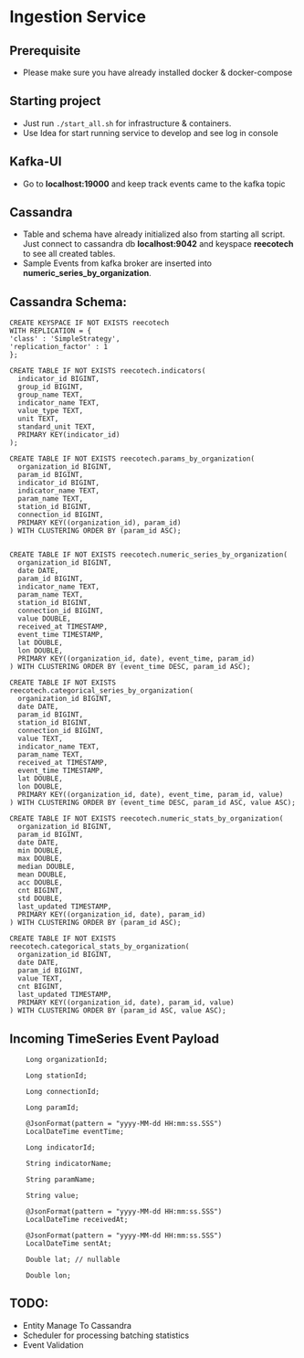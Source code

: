 # Ingestion Service

## Prerequisite
- Please make sure you have already installed docker & docker-compose

## Starting project
- Just run ``` ./start_all.sh ``` for infrastructure & containers. 
- Use Idea for start running service to develop and see log in console

## Kafka-UI
- Go to **localhost:19000** and keep track events came to the kafka topic

## Cassandra
- Table and schema have already initialized also from starting all script.
Just connect to cassandra db **localhost:9042** and keyspace **reecotech** to see all created tables.
- Sample Events from kafka broker are inserted into **numeric_series_by_organization**.


## Cassandra Schema: 

```
CREATE KEYSPACE IF NOT EXISTS reecotech
WITH REPLICATION = {
'class' : 'SimpleStrategy',
'replication_factor' : 1
};

CREATE TABLE IF NOT EXISTS reecotech.indicators(
  indicator_id BIGINT,
  group_id BIGINT,
  group_name TEXT,
  indicator_name TEXT,
  value_type TEXT,
  unit TEXT,
  standard_unit TEXT,
  PRIMARY KEY(indicator_id)
);

CREATE TABLE IF NOT EXISTS reecotech.params_by_organization(
  organization_id BIGINT,
  param_id BIGINT,
  indicator_id BIGINT,
  indicator_name TEXT,
  param_name TEXT,
  station_id BIGINT,
  connection_id BIGINT,
  PRIMARY KEY((organization_id), param_id)
) WITH CLUSTERING ORDER BY (param_id ASC);


CREATE TABLE IF NOT EXISTS reecotech.numeric_series_by_organization(
  organization_id BIGINT,
  date DATE,
  param_id BIGINT,
  indicator_name TEXT,
  param_name TEXT,
  station_id BIGINT,
  connection_id BIGINT,
  value DOUBLE,
  received_at TIMESTAMP,
  event_time TIMESTAMP,
  lat DOUBLE,
  lon DOUBLE,
  PRIMARY KEY((organization_id, date), event_time, param_id)
) WITH CLUSTERING ORDER BY (event_time DESC, param_id ASC);

CREATE TABLE IF NOT EXISTS reecotech.categorical_series_by_organization(
  organization_id BIGINT,
  date DATE,
  param_id BIGINT,
  station_id BIGINT,
  connection_id BIGINT,
  value TEXT,
  indicator_name TEXT,
  param_name TEXT,
  received_at TIMESTAMP,
  event_time TIMESTAMP,
  lat DOUBLE,
  lon DOUBLE,
  PRIMARY KEY((organization_id, date), event_time, param_id, value)
) WITH CLUSTERING ORDER BY (event_time DESC, param_id ASC, value ASC);

CREATE TABLE IF NOT EXISTS reecotech.numeric_stats_by_organization(
  organization_id BIGINT,
  param_id BIGINT,
  date DATE,
  min DOUBLE,
  max DOUBLE,
  median DOUBLE,
  mean DOUBLE,
  acc DOUBLE,
  cnt BIGINT,
  std DOUBLE,
  last_updated TIMESTAMP,
  PRIMARY KEY((organization_id, date), param_id)
) WITH CLUSTERING ORDER BY (param_id ASC);

CREATE TABLE IF NOT EXISTS reecotech.categorical_stats_by_organization(
  organization_id BIGINT,
  date DATE,
  param_id BIGINT,
  value TEXT,
  cnt BIGINT,
  last_updated TIMESTAMP,
  PRIMARY KEY((organization_id, date), param_id, value)
) WITH CLUSTERING ORDER BY (param_id ASC, value ASC);
```

## Incoming TimeSeries Event Payload
```
    Long organizationId;

    Long stationId;

    Long connectionId;

    Long paramId;

    @JsonFormat(pattern = "yyyy-MM-dd HH:mm:ss.SSS")
    LocalDateTime eventTime;

    Long indicatorId;

    String indicatorName;

    String paramName;

    String value;

    @JsonFormat(pattern = "yyyy-MM-dd HH:mm:ss.SSS")
    LocalDateTime receivedAt;

    @JsonFormat(pattern = "yyyy-MM-dd HH:mm:ss.SSS")
    LocalDateTime sentAt;

    Double lat; // nullable

    Double lon;
```

## TODO: 
- Entity Manage To Cassandra
- Scheduler for processing batching statistics
- Event Validation








 


